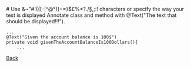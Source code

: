 # Use &~"#'{([-|\^@°)]+=}$£%*?./§,;:! characters or specify the way your test is displayed
Annotate class and method with @Text("The text that should be displayed!!!").

    ...
    @Text("Given the account balance is 100$")
    private void givenTheAccountBalanceIs100Dollars(){
        ...

[Back](./README.md)